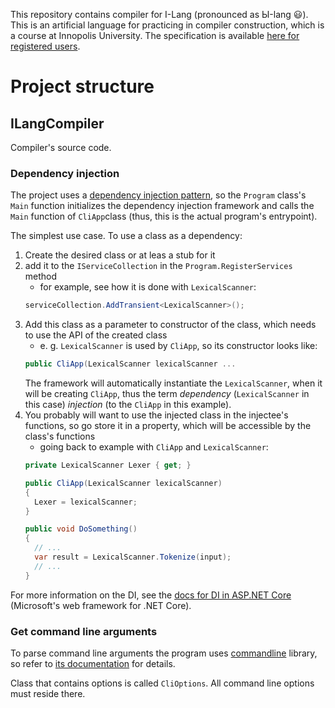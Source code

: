 This repository contains compiler for I-Lang (pronounced as Ы-lang 😃). This is an artificial language for practicing in compiler construction, which is a course at Innopolis University. The specification is available [here for registered users](https://moodle.innopolis.university/pluginfile.php/84643/mod_folder/content/0/Project%20I%20Eng.pdf?forcedownload=1).


# Project structure

## ILangCompiler

Compiler's source code.

### Dependency injection

The project uses a [dependency injection pattern](https://docs.microsoft.com/en-us/dotnet/architecture/modern-web-apps-azure/architectural-principles#dependency-inversion), so the `Program` class's `Main` function initializes the dependency injection framework and calls the `Main` function of `CliApp`class (thus, this is the actual program's entrypoint).

The simplest use case. To use a class as a dependency:
1. Create the desired class or at leas a stub for it
2. add it to the `IServiceCollection` in the `Program.RegisterServices` method
    - for example, see how it is done with `LexicalScanner`:
    ```cs
    serviceCollection.AddTransient<LexicalScanner>();
    ```
3. Add this class as a parameter to constructor of the class, which needs to use the API of the created class
    - e. g. `LexicalScanner` is used by `CliApp`, so its constructor looks like:
    ```cs
    public CliApp(LexicalScanner lexicalScanner ...
    ```
    The framework will automatically instantiate the `LexicalScanner`, when it will be creating `CliApp`, thus the term _dependency_ (`LexicalScanner` in this case) _injection_ (to the `CliApp` in this example).
4. You probably will want to use the injected class in the injectee's functions, so go store it in a property, which will be accessible by the class's functions
    - going back to example with `CliApp` and `LexicalScanner`:
    ```cs
    private LexicalScanner Lexer { get; }

    public CliApp(LexicalScanner lexicalScanner)
    {
      Lexer = lexicalScanner;
    }

    public void DoSomething()
    {
      // ...
      var result = LexicalScanner.Tokenize(input);
      // ...
    }
    ```

For more information on the DI, see the [docs for DI in ASP.NET Core](https://docs.microsoft.com/en-us/aspnet/core/fundamentals/dependency-injection?view=aspnetcore-3.1) (Microsoft's web framework for .NET Core).

### Get command line arguments

To parse command line arguments the program uses [commandline](https://github.com/commandlineparser/commandline) library, so refer to [its documentation](https://github.com/commandlineparser/commandline/wiki) for details.

Class that contains options is called `CliOptions`. All command line options must reside there.

